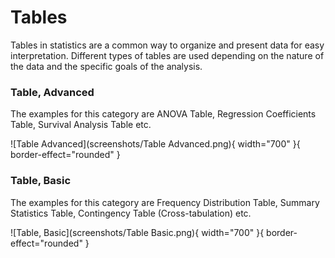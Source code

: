 # Tables

Tables in statistics are a common way to organize and present data for easy interpretation. Different types of tables are used depending on the nature of the data and the specific goals of the analysis.

### Table, Advanced

The examples for this category are ANOVA Table, Regression Coefficients Table, Survival Analysis Table etc.

![Table Advanced](screenshots/Table Advanced.png){ width="700" }{ border-effect="rounded" }

### Table, Basic

The examples for this category are Frequency Distribution Table, Summary Statistics Table, Contingency Table (Cross-tabulation) etc.

![Table, Basic](screenshots/Table Basic.png){ width="700" }{ border-effect="rounded" }
